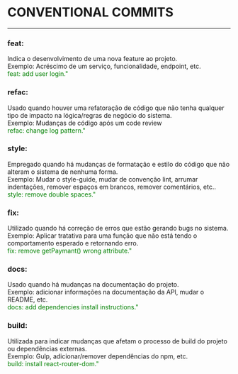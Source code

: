 # CONVENTIONAL COMMITS

---

### feat:

Indica o desenvolvimento de uma nova feature ao projeto.\
Exemplo: Acréscimo de um serviço, funcionalidade, endpoint, etc.\
<span style="color:green">feat: <span/><span style="color:green">add user login."<span/>

### refac:

Usado quando houver uma refatoração de código que não tenha qualquer tipo de impacto na lógica/regras de negócio do sistema.\
Exemplo: Mudanças de código após um code review\
<span style="color:green">refac: change log pattern."<span/>

### style:

Empregado quando há mudanças de formatação e estilo do código que não alteram o sistema de nenhuma forma.\
Exemplo: Mudar o style-guide, mudar de convenção lint, arrumar indentações, remover espaços em brancos, remover comentários, etc..\
<span style="color:green">style: remove double spaces."<span/>

### fix:

Utilizado quando há correção de erros que estão gerando bugs no sistema.\
Exemplo: Aplicar tratativa para uma função que não está tendo o comportamento esperado e retornando erro.\
<span style="color:green">fix: remove getPaymant() wrong attribute."<span/>

### docs:

Usado quando há mudanças na documentação do projeto.\
Exemplo: adicionar informações na documentação da API, mudar o README, etc.\
<span style="color:green">docs: add dependencies install instructions."<span/>

### build:

Utilizada para indicar mudanças que afetam o processo de build do projeto ou dependências externas.\
Exemplo: Gulp, adicionar/remover dependências do npm, etc.\
<span style="color:green">build: install react-router-dom."<span/>
